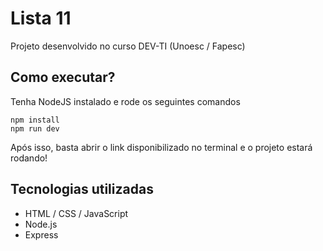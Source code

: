 # Lista 11
Projeto desenvolvido no curso DEV-TI (Unoesc / Fapesc)

## Como executar?
Tenha NodeJS instalado e rode os seguintes comandos
```
npm install
npm run dev
```

Após isso, basta abrir o link disponibilizado no terminal e o projeto estará rodando!

## Tecnologias utilizadas
- HTML / CSS / JavaScript
- Node.js
- Express